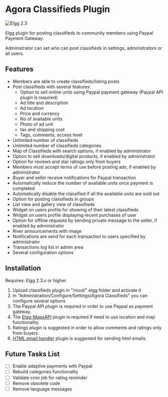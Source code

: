 Agora Classifieds Plugin
========================

![Elgg 2.3](https://img.shields.io/badge/Elgg-2.3-orange.svg?style=flat-square)

Elgg plugin for posting classifieds to community members using Paypal Payment Gateway.

Administrator can set who can post classifieds in settings, administrators or all users.

## Features
- Members are able to create classifieds/listing posts
- Post classifieds with several features:
    - Option to sell online units using Paypal payment gateway (Paypal API plugin is required)
    - Ad title and description
    - Ad location
    - Price and currency
    - No of available units
    - Photo of ad unit
    - tax and shipping cost
    - Tags, comments, access level
- Unlimited number of classifieds
- Unlimited number of classifieds categories
- Map of Classifieds with search options, if enabled by administrator
- Option to sell downloads/digital products, if enabled by administrator 
- Option for reviews and star ratings only from buyers
- Members must accept terms of use before posting ads, if enabled by administrator
- Buyer and seller receive notifications for Paypal transaction
- Automatically reduce the number of available units once payment is completed
- Automatically disable the classified if all the available units are sold out
- Option for posting classifieds in groups
- List view and gallery view of classifieds
- Widget on users profile for showing of their latest classifieds
- Widget on users profile displaying recent purchases of user
- Option for offline requests by sending private message to the seller, if enabled by administrator
- River announcements with image
- Notifications are send for each transaction to users specified by administrator
- Transactions log list in admin area
- Several configuration options


## Installation
Requires: Elgg 2.3.x or higher

1. Upload classifieds plugin in "/mod/" elgg folder and activate it
2. In "Administration/Configure/Settings/Agora Classifieds" you can configure several options
3. The Paypal API plugin is required in order to use Paypal as payment gateway.
4. The [Elgg-MapsAPI](https://github.com/nlybe/Elgg-MapsAPI) plugin is required if need to use location and map functionality.
5. Ratings plugin is suggested in order to allow comments and ratings only from buyers.
6. [HTML email handler]((https://github.com/ColdTrick/html_email_handler)) plugin is suggested for sending html emails.


## Future Tasks List
- [ ] Enable adaptive payments with Paypal
- [ ] Rebuild categories functionality 
- [ ] Validate cron job for rating reminder
- [ ] Remove obsolete code
- [ ] Remove language messages
